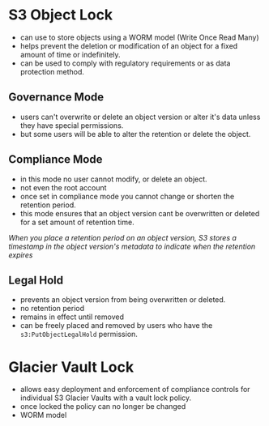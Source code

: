 # S3 Object Lock

- can use to store objects using a WORM model (Write Once Read Many)
- helps prevent the deletion or modification of an object for a fixed amount of time or indefinitely.
- can be used to comply with regulatory requirements or as data protection method.

## Governance Mode

- users can't overwrite or delete an object version or alter it's data unless they have special permissions.
- but some users will be able to alter the retention or delete the object.

## Compliance Mode

- in this mode no user cannot modify, or delete an object.
- not even the root account
- once set in compliance mode you cannot change or shorten the retention period.
- this mode ensures that an object version cant be overwritten or deleted for a set amount of retention time.

*When you place a retention period on an object version, S3 stores a timestamp in the object version's metadata to indicate when the retention expires*

## Legal Hold

- prevents an object version from being overwritten or deleted.
- no retention period
- remains in effect until removed
- can be freely placed and removed by users who have the `s3:PutObjectLegalHold` permission.

# Glacier Vault Lock

- allows easy deployment and enforcement of compliance controls for individual S3 Glacier Vaults with a vault lock policy.
- once locked the policy can no longer be changed
- WORM model